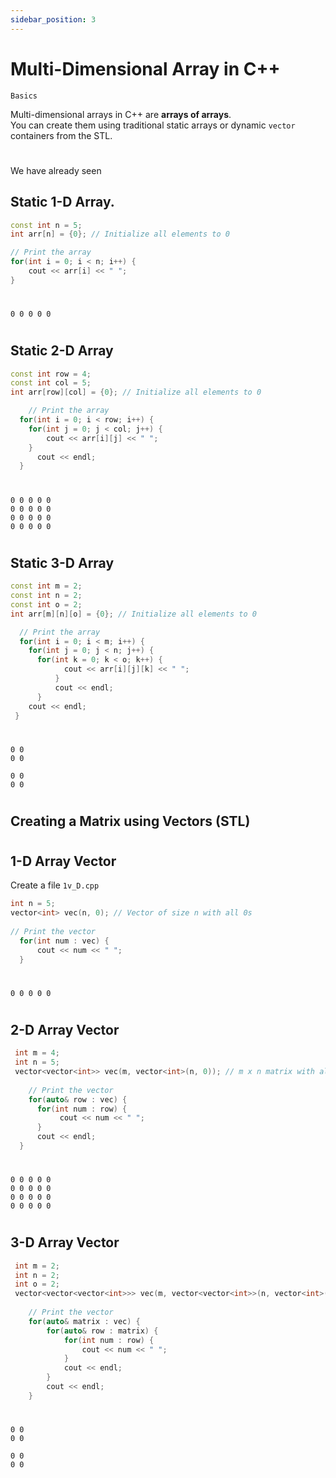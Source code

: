 ```yaml
---
sidebar_position: 3
---
```


# Multi-Dimensional Array in C++

`Basics`

Multi-dimensional arrays in C++ are **arrays of arrays**.  
You can create them using traditional static arrays or dynamic `vector` containers from the STL.

#

We have already seen 
## Static 1-D Array.

```cpp title="1d_array.cpp"
const int n = 5;
int arr[n] = {0}; // Initialize all elements to 0

// Print the array
for(int i = 0; i < n; i++) {
    cout << arr[i] << " ";
}
```

#

```output title="output"
0 0 0 0 0
```

#

#

## Static 2-D Array

```cpp title="2d_array.cpp"
const int row = 4;
const int col = 5;
int arr[row][col] = {0}; // Initialize all elements to 0

    // Print the array
  for(int i = 0; i < row; i++) {
    for(int j = 0; j < col; j++) {
        cout << arr[i][j] << " ";
    }
      cout << endl;
  }

```

#

```output title="output"
0 0 0 0 0
0 0 0 0 0
0 0 0 0 0
0 0 0 0 0
```

#

## Static 3-D Array

```cpp title="3d_array.cpp"
const int m = 2;
const int n = 2;
const int o = 2;
int arr[m][n][o] = {0}; // Initialize all elements to 0

  // Print the array
  for(int i = 0; i < m; i++) {
    for(int j = 0; j < n; j++) {
      for(int k = 0; k < o; k++) {
            cout << arr[i][j][k] << " ";
          }
          cout << endl;
      }
    cout << endl;
 }
```
#
```output title="output"
0 0 
0 0 

0 0 
0 0 

```

#

## Creating a Matrix using Vectors (STL)

#
## 1-D Array Vector
Create a file `1v_D.cpp`

```CPP title="1d_vector.cpp"
int n = 5;
vector<int> vec(n, 0); // Vector of size n with all 0s
    
// Print the vector
  for(int num : vec) {
      cout << num << " ";
  }
```
#
```output title="output"
0 0 0 0 0
```
#
## 2-D Array Vector 

```cpp title="2d_vector.cpp"
 int m = 4;
 int n = 5;
 vector<vector<int>> vec(m, vector<int>(n, 0)); // m x n matrix with all 0s
    
    // Print the vector
    for(auto& row : vec) {
      for(int num : row) {
           cout << num << " ";
      }
      cout << endl;
  }
```
#
``` output title="output"
0 0 0 0 0 
0 0 0 0 0 
0 0 0 0 0 
0 0 0 0 0 
```
#

#

## 3-D Array Vector 

```cpp title="2d_vector.cpp"
 int m = 2;
 int n = 2;
 int o = 2;
 vector<vector<vector<int>>> vec(m, vector<vector<int>>(n, vector<int>(o, 0)));
    
    // Print the vector
    for(auto& matrix : vec) {
        for(auto& row : matrix) {
            for(int num : row) {
                cout << num << " ";
            }
            cout << endl;
        }
        cout << endl;
    }
```
#
``` output title="output"
0 0 
0 0 

0 0 
0 0 
```
#

<!--
Documents are **groups of pages** connected through:

- a **sidebar**
- **previous/next navigation**
- **versioning**

## Create your first Doc

Create a Markdown file at `docs/hello.md`:

```md title="docs/hello.md"
# Hello

This is my **first Docusaurus document**!
```

A new document is now available at [http://localhost:3000/docs/hello](http://localhost:3000/docs/hello).

## Configure the Sidebar

Docusaurus automatically **creates a sidebar** from the `docs` folder.

Add metadata to customize the sidebar label and position:

```md title="docs/hello.md" {1-4}
---
sidebar_label: 'Hi!'
sidebar_position: 3
---

# Hello

This is my **first Docusaurus document**!
```

It is also possible to create your sidebar explicitly in `sidebars.js`:

```js title="sidebars.js"
export default {
  tutorialSidebar: [
    'intro',
    // highlight-next-line
    'hello',
    {
      type: 'category',
      label: 'Tutorial',
      items: ['tutorial-basics/create-a-document'],
    },
  ],
};
``` -->

